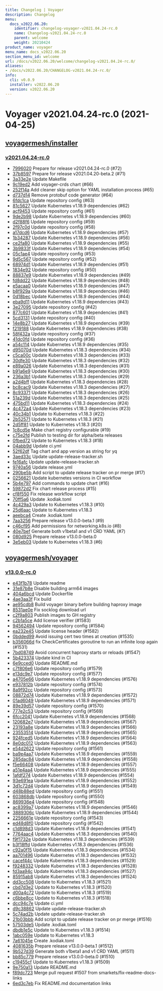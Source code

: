 ```yaml
---
title: Changelog | Voyager
description: Changelog
menu:
  docs_v2022.06.20:
    identifier: changelog-voyager-v2021.04.24-rc.0
    name: Changelog-v2021.04.24-rc.0
    parent: welcome
    weight: 20210424
product_name: voyager
menu_name: docs_v2022.06.20
section_menu_id: welcome
url: /docs/v2022.06.20/welcome/changelog-v2021.04.24-rc.0/
aliases:
- /docs/v2022.06.20/CHANGELOG-v2021.04.24-rc.0/
info:
  cli: v0.0.9
  installer: v2022.06.20
  version: v2022.06.20
---
```


# Voyager v2021.04.24-rc.0 (2021-04-25)


## [voyagermesh/installer](https://github.com/voyagermesh/installer)

### [v2021.04.24-rc.0](https://github.com/voyagermesh/installer/releases/tag/v2021.04.24-rc.0)

- [7996020](https://github.com/voyagermesh/installer/commit/7996020) Prepare for release v2021.04.24-rc.0 (#72)
- [37b8597](https://github.com/voyagermesh/installer/commit/37b8597) Prepare for release v2021.04.20-beta.2 (#71)
- [3a33e2e](https://github.com/voyagermesh/installer/commit/3a33e2e) Update Makefile
- [9c19ed2](https://github.com/voyagermesh/installer/commit/9c19ed2) Add voyager-crds chart (#66)
- [252f14a](https://github.com/voyagermesh/installer/commit/252f14a) Add cleaner skip option for YAML installation process (#65)
- [d737d14](https://github.com/voyagermesh/installer/commit/d737d14) Remove protobuf code generator (#64)
- [6fdc1ca](https://github.com/voyagermesh/installer/commit/6fdc1ca) Update repository config (#63)
- [81c5627](https://github.com/voyagermesh/installer/commit/81c5627) Update Kubernetes v1.18.9 dependencies (#62)
- [acf9453](https://github.com/voyagermesh/installer/commit/acf9453) Update repository config (#61)
- [9de2b98](https://github.com/voyagermesh/installer/commit/9de2b98) Update Kubernetes v1.18.9 dependencies (#60)
- [d2f88f6](https://github.com/voyagermesh/installer/commit/d2f88f6) Update repository config (#59)
- [2f97c0d](https://github.com/voyagermesh/installer/commit/2f97c0d) Update repository config (#58)
- [a17dcd6](https://github.com/voyagermesh/installer/commit/a17dcd6) Update Kubernetes v1.18.9 dependencies (#57)
- [1b34287](https://github.com/voyagermesh/installer/commit/1b34287) Update Kubernetes v1.18.9 dependencies (#56)
- [ce2fa80](https://github.com/voyagermesh/installer/commit/ce2fa80) Update Kubernetes v1.18.9 dependencies (#55)
- [3b9833f](https://github.com/voyagermesh/installer/commit/3b9833f) Update Kubernetes v1.18.9 dependencies (#54)
- [05c1ae4](https://github.com/voyagermesh/installer/commit/05c1ae4) Update repository config (#53)
- [9d5c567](https://github.com/voyagermesh/installer/commit/9d5c567) Update repository config (#52)
- [68974d1](https://github.com/voyagermesh/installer/commit/68974d1) Update Kubernetes v1.18.9 dependencies (#51)
- [1834e92](https://github.com/voyagermesh/installer/commit/1834e92) Update repository config (#50)
- [88837e9](https://github.com/voyagermesh/installer/commit/88837e9) Update Kubernetes v1.18.9 dependencies (#49)
- [fd8dd22](https://github.com/voyagermesh/installer/commit/fd8dd22) Update Kubernetes v1.18.9 dependencies (#48)
- [e5acaa0](https://github.com/voyagermesh/installer/commit/e5acaa0) Update Kubernetes v1.18.9 dependencies (#47)
- [b8f929a](https://github.com/voyagermesh/installer/commit/b8f929a) Update Kubernetes v1.18.9 dependencies (#46)
- [0d18bec](https://github.com/voyagermesh/installer/commit/0d18bec) Update Kubernetes v1.18.9 dependencies (#44)
- [eba9d11](https://github.com/voyagermesh/installer/commit/eba9d11) Update Kubernetes v1.18.9 dependencies (#43)
- [3e27095](https://github.com/voyagermesh/installer/commit/3e27095) Update repository config (#42)
- [877c601](https://github.com/voyagermesh/installer/commit/877c601) Update Kubernetes v1.18.9 dependencies (#41)
- [5cd3131](https://github.com/voyagermesh/installer/commit/5cd3131) Update repository config (#40)
- [14e8b27](https://github.com/voyagermesh/installer/commit/14e8b27) Update Kubernetes v1.18.9 dependencies (#39)
- [f219188](https://github.com/voyagermesh/installer/commit/f219188) Update Kubernetes v1.18.9 dependencies (#38)
- [58f432a](https://github.com/voyagermesh/installer/commit/58f432a) Update repository config (#37)
- [41dc0fd](https://github.com/voyagermesh/installer/commit/41dc0fd) Update repository config (#36)
- [a54c114](https://github.com/voyagermesh/installer/commit/a54c114) Update Kubernetes v1.18.9 dependencies (#35)
- [d95070d](https://github.com/voyagermesh/installer/commit/d95070d) Update Kubernetes v1.18.3 dependencies (#34)
- [c5ca00c](https://github.com/voyagermesh/installer/commit/c5ca00c) Update Kubernetes v1.18.3 dependencies (#33)
- [30dfe30](https://github.com/voyagermesh/installer/commit/30dfe30) Update Kubernetes v1.18.3 dependencies (#32)
- [e89a026](https://github.com/voyagermesh/installer/commit/e89a026) Update Kubernetes v1.18.3 dependencies (#31)
- [b91a6e9](https://github.com/voyagermesh/installer/commit/b91a6e9) Update Kubernetes v1.18.3 dependencies (#30)
- [236a3b1](https://github.com/voyagermesh/installer/commit/236a3b1) Update Kubernetes v1.18.3 dependencies (#29)
- [a2d4bff](https://github.com/voyagermesh/installer/commit/a2d4bff) Update Kubernetes v1.18.3 dependencies (#28)
- [bc8cac9](https://github.com/voyagermesh/installer/commit/bc8cac9) Update Kubernetes v1.18.3 dependencies (#27)
- [8c93371](https://github.com/voyagermesh/installer/commit/8c93371) Update Kubernetes v1.18.3 dependencies (#26)
- [51a239d](https://github.com/voyagermesh/installer/commit/51a239d) Update Kubernetes v1.18.3 dependencies (#25)
- [475bd11](https://github.com/voyagermesh/installer/commit/475bd11) Update Kubernetes v1.18.3 dependencies (#24)
- [4c472a4](https://github.com/voyagermesh/installer/commit/4c472a4) Update Kubernetes v1.18.3 dependencies (#23)
- [40c34b1](https://github.com/voyagermesh/installer/commit/40c34b1) Update to Kubernetes v1.18.3 (#22)
- [2b52571](https://github.com/voyagermesh/installer/commit/2b52571) Update to Kubernetes v1.18.3 (#21)
- [2d5ff81](https://github.com/voyagermesh/installer/commit/2d5ff81) Update to Kubernetes v1.18.3 (#20)
- [1c8cd5e](https://github.com/voyagermesh/installer/commit/1c8cd5e) Make chart registry configurable (#19)
- [c75e2fd](https://github.com/voyagermesh/installer/commit/c75e2fd) Publish to testing dir for alpha/beta releases
- [0fbed72](https://github.com/voyagermesh/installer/commit/0fbed72) Update to Kubernetes v1.18.3 (#18)
- [04abb9d](https://github.com/voyagermesh/installer/commit/04abb9d) Update ci.yml
- [52f62df](https://github.com/voyagermesh/installer/commit/52f62df) Tag chart and app version as string for yq
- [3aed33c](https://github.com/voyagermesh/installer/commit/3aed33c) Update update-release-tracker.sh
- [fe16afc](https://github.com/voyagermesh/installer/commit/fe16afc) Update update-release-tracker.sh
- [9740a56](https://github.com/voyagermesh/installer/commit/9740a56) Update release.yml
- [290be5b](https://github.com/voyagermesh/installer/commit/290be5b) Add script to update release tracker on pr merge (#17)
- [0256621](https://github.com/voyagermesh/installer/commit/0256621) Update kubernetes versions in CI workflow
- [5b4e797](https://github.com/voyagermesh/installer/commit/5b4e797) Add commands to update chart (#16)
- [59872d2](https://github.com/voyagermesh/installer/commit/59872d2) Fix chart release process (#15)
- [cf8f550](https://github.com/voyagermesh/installer/commit/cf8f550) Fix release workflow script
- [70ff5a6](https://github.com/voyagermesh/installer/commit/70ff5a6) Update .kodiak.toml
- [4c429a3](https://github.com/voyagermesh/installer/commit/4c429a3) Update to Kubernetes v1.18.3 (#10)
- [25d6aac](https://github.com/voyagermesh/installer/commit/25d6aac) Update to Kubernetes v1.18.3
- [aeebca4](https://github.com/voyagermesh/installer/commit/aeebca4) Create .kodiak.toml
- [7aa3256](https://github.com/voyagermesh/installer/commit/7aa3256) Prepare release v13.0.0-beta.1 (#9)
- [c46cf95](https://github.com/voyagermesh/installer/commit/c46cf95) Add permissions for networking.k8s.io (#8)
- [40e7bef](https://github.com/voyagermesh/installer/commit/40e7bef) Generate both v1beta1 and v1 CRD YAML (#7)
- [080d925](https://github.com/voyagermesh/installer/commit/080d925) Prepare release v13.0.0-beta.0
- [3e5eb03](https://github.com/voyagermesh/installer/commit/3e5eb03) Update to Kubernetes v1.18.3 (#6)



## [voyagermesh/voyager](https://github.com/voyagermesh/voyager)

### [v13.0.0-rc.0](https://github.com/voyagermesh/voyager/releases/tag/v13.0.0-rc.0)

- [e43f1b78](https://github.com/voyagermesh/voyager/commit/e43f1b78) Update readme
- [31e87b8e](https://github.com/voyagermesh/voyager/commit/31e87b8e) Disable building arm64 images
- [404a6bcd](https://github.com/voyagermesh/voyager/commit/404a6bcd) Update Dockerfile
- [4ae3aa3f](https://github.com/voyagermesh/voyager/commit/4ae3aa3f) Fix build
- [ae95cdb8](https://github.com/voyagermesh/voyager/commit/ae95cdb8) Build voyager binary before building haproxy image
- [8531ae0e](https://github.com/voyagermesh/voyager/commit/8531ae0e) Fix socklog download url
- [c2f9a803](https://github.com/voyagermesh/voyager/commit/c2f9a803) Publish images to GH registry
- [c2b1a5ce](https://github.com/voyagermesh/voyager/commit/c2b1a5ce) Add license verifier (#1583)
- [94562494](https://github.com/voyagermesh/voyager/commit/94562494) Update repository config (#1584)
- [ea232e45](https://github.com/voyagermesh/voyager/commit/ea232e45) Update license header (#1582)
- [0bdded99](https://github.com/voyagermesh/voyager/commit/0bdded99) Avoid issuing cert two times at creation (#1535)
- [b356066d](https://github.com/voyagermesh/voyager/commit/b356066d) fix CheckCertificates goroutine to run an infinite loop again (#1531)
- [7bd08749](https://github.com/voyagermesh/voyager/commit/7bd08749) Avoid concurrent haproxy starts or reloads (#1547)
- [5b423374](https://github.com/voyagermesh/voyager/commit/5b423374) Update kind in CI
- [6e9cced0](https://github.com/voyagermesh/voyager/commit/6e9cced0) Update README.md
- [c7f806e6](https://github.com/voyagermesh/voyager/commit/c7f806e6) Update repository config (#1579)
- [e13dc9e7](https://github.com/voyagermesh/voyager/commit/e13dc9e7) Update repository config (#1577)
- [a4705e66](https://github.com/voyagermesh/voyager/commit/a4705e66) Update Kubernetes v1.18.9 dependencies (#1576)
- [e937812b](https://github.com/voyagermesh/voyager/commit/e937812b) Update repository config (#1574)
- [8a9f92cc](https://github.com/voyagermesh/voyager/commit/8a9f92cc) Update repository config (#1573)
- [08872d74](https://github.com/voyagermesh/voyager/commit/08872d74) Update Kubernetes v1.18.9 dependencies (#1572)
- [01ad6049](https://github.com/voyagermesh/voyager/commit/01ad6049) Update Kubernetes v1.18.9 dependencies (#1571)
- [89e39d57](https://github.com/voyagermesh/voyager/commit/89e39d57) Update repository config (#1570)
- [777e2c53](https://github.com/voyagermesh/voyager/commit/777e2c53) Update repository config (#1569)
- [6fcc2041](https://github.com/voyagermesh/voyager/commit/6fcc2041) Update Kubernetes v1.18.9 dependencies (#1568)
- [120682e7](https://github.com/voyagermesh/voyager/commit/120682e7) Update Kubernetes v1.18.9 dependencies (#1567)
- [23193a8e](https://github.com/voyagermesh/voyager/commit/23193a8e) Update Kubernetes v1.18.9 dependencies (#1566)
- [23553514](https://github.com/voyagermesh/voyager/commit/23553514) Update Kubernetes v1.18.9 dependencies (#1565)
- [924fced5](https://github.com/voyagermesh/voyager/commit/924fced5) Update Kubernetes v1.18.9 dependencies (#1564)
- [8e0dc012](https://github.com/voyagermesh/voyager/commit/8e0dc012) Update Kubernetes v1.18.9 dependencies (#1563)
- [e54d2622](https://github.com/voyagermesh/voyager/commit/e54d2622) Update repository config (#1561)
- [ba9e4aa7](https://github.com/voyagermesh/voyager/commit/ba9e4aa7) Update Kubernetes v1.18.9 dependencies (#1559)
- [285dac84](https://github.com/voyagermesh/voyager/commit/285dac84) Update Kubernetes v1.18.9 dependencies (#1558)
- [f5e66408](https://github.com/voyagermesh/voyager/commit/f5e66408) Update Kubernetes v1.18.9 dependencies (#1557)
- [a51e4aa4](https://github.com/voyagermesh/voyager/commit/a51e4aa4) Update Kubernetes v1.18.9 dependencies (#1555)
- [1afdf274](https://github.com/voyagermesh/voyager/commit/1afdf274) Update Kubernetes v1.18.9 dependencies (#1554)
- [93e691ea](https://github.com/voyagermesh/voyager/commit/93e691ea) Update Kubernetes v1.18.9 dependencies (#1552)
- [3d1c72d4](https://github.com/voyagermesh/voyager/commit/3d1c72d4) Update Kubernetes v1.18.9 dependencies (#1549)
- [d48b88ed](https://github.com/voyagermesh/voyager/commit/d48b88ed) Update repository config (#1551)
- [603868db](https://github.com/voyagermesh/voyager/commit/603868db) Update repository config (#1550)
- [869936e4](https://github.com/voyagermesh/voyager/commit/869936e4) Update repository config (#1548)
- [ac8399a7](https://github.com/voyagermesh/voyager/commit/ac8399a7) Update Kubernetes v1.18.9 dependencies (#1546)
- [3889306c](https://github.com/voyagermesh/voyager/commit/3889306c) Update Kubernetes v1.18.9 dependencies (#1544)
- [2256661e](https://github.com/voyagermesh/voyager/commit/2256661e) Update repository config (#1543)
- [ed48d8f0](https://github.com/voyagermesh/voyager/commit/ed48d8f0) Update repository config (#1542)
- [c1d898d3](https://github.com/voyagermesh/voyager/commit/c1d898d3) Update Kubernetes v1.18.9 dependencies (#1541)
- [7764aac4](https://github.com/voyagermesh/voyager/commit/7764aac4) Update Kubernetes v1.18.3 dependencies (#1540)
- [f9f1732e](https://github.com/voyagermesh/voyager/commit/f9f1732e) Update Kubernetes v1.18.3 dependencies (#1539)
- [b3f18ffd](https://github.com/voyagermesh/voyager/commit/b3f18ffd) Update Kubernetes v1.18.3 dependencies (#1536)
- [c92a0f15](https://github.com/voyagermesh/voyager/commit/c92a0f15) Update Kubernetes v1.18.3 dependencies (#1534)
- [aa701496](https://github.com/voyagermesh/voyager/commit/aa701496) Update Kubernetes v1.18.3 dependencies (#1532)
- [cacef44c](https://github.com/voyagermesh/voyager/commit/cacef44c) Update Kubernetes v1.18.3 dependencies (#1529)
- [f9248332](https://github.com/voyagermesh/voyager/commit/f9248332) Update Kubernetes v1.18.3 dependencies (#1528)
- [fd3aa94c](https://github.com/voyagermesh/voyager/commit/fd3aa94c) Update Kubernetes v1.18.3 dependencies (#1527)
- [85915ab8](https://github.com/voyagermesh/voyager/commit/85915ab8) Update Kubernetes v1.18.3 dependencies (#1524)
- [dd3cc508](https://github.com/voyagermesh/voyager/commit/dd3cc508) Update to Kubernetes v1.18.3 (#1521)
- [cbd7d3e2](https://github.com/voyagermesh/voyager/commit/cbd7d3e2) Update to Kubernetes v1.18.3 (#1520)
- [d00a4c72](https://github.com/voyagermesh/voyager/commit/d00a4c72) Update to Kubernetes v1.18.3 (#1519)
- [c6bbe8cc](https://github.com/voyagermesh/voyager/commit/c6bbe8cc) Update to Kubernetes v1.18.3 (#1518)
- [dcc94c7e](https://github.com/voyagermesh/voyager/commit/dcc94c7e) Update ci.yml
- [d9c38862](https://github.com/voyagermesh/voyager/commit/d9c38862) Update update-release-tracker.sh
- [5c74ad2b](https://github.com/voyagermesh/voyager/commit/5c74ad2b) Update update-release-tracker.sh
- [21b03bbb](https://github.com/voyagermesh/voyager/commit/21b03bbb) Add script to update release tracker on pr merge (#1516)
- [57503de5](https://github.com/voyagermesh/voyager/commit/57503de5) Update .kodiak.toml
- [dbdb1e5c](https://github.com/voyagermesh/voyager/commit/dbdb1e5c) Update to Kubernetes v1.18.3 (#1514)
- [1abc059e](https://github.com/voyagermesh/voyager/commit/1abc059e) Update to Kubernetes v1.18.3
- [7a61045e](https://github.com/voyagermesh/voyager/commit/7a61045e) Create .kodiak.toml
- [4081635b](https://github.com/voyagermesh/voyager/commit/4081635b) Prepare release v13.0.0-beta.1 (#1512)
- [9b527d39](https://github.com/voyagermesh/voyager/commit/9b527d39) Generate both v1beta1 and v1 CRD YAML (#1511)
- [bb85c779](https://github.com/voyagermesh/voyager/commit/bb85c779) Prepare release v13.0.0-beta.0 (#1510)
- [c19455cf](https://github.com/voyagermesh/voyager/commit/c19455cf) Update to Kubernetes v1.18.3 (#1509)
- [9e750a13](https://github.com/voyagermesh/voyager/commit/9e750a13) Update README.md
- [f89dc723](https://github.com/voyagermesh/voyager/commit/f89dc723) Merge pull request #1507 from smarkets/fix-readme-docs-links
- [6ed3c7eb](https://github.com/voyagermesh/voyager/commit/6ed3c7eb) Fix README.md documentation links




